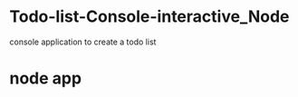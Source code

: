 <!-- @format -->

# Todo-list-Console-interactive_Node

console application to create a todo list

# node app
